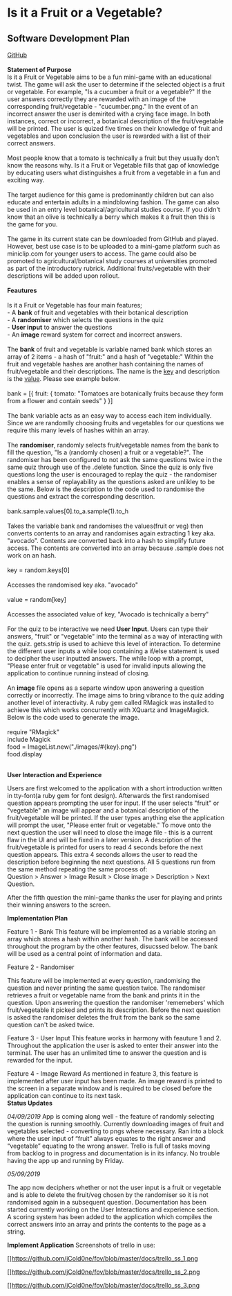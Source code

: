 <!DOCTYPE html>
<html>

<head>
<h1> Is it a Fruit or a Vegetable? <br></h1>
<h2> Software Development Plan </h2>
<a href="https://github.com/jCold0ne/fov">GitHub</a>
<br>
</head>

<body>
<br>
<b> Statement of Purpose <br></b>
    Is it a Fruit or Vegetable aims to be a fun mini-game with an educational twist. The game will ask the user to determine if the selected object is a fruit or vegetable. For example, "Is a cucumber a fruit or a vegetable?" If the user answers correctly they are rewarded with an image of the corresponding fruit/vegetable - "cucumber.png." In the event of an incorrect answer the user is demirited with a crying face image. In both instances, correct or incorrect, a botanical description of the fruit/vegetable will be printed. The user is quized five times on their knowledge of fruit and vegetables and upon conclusion the user is rewarded with a list of their correct answers.<br>
    <br>
    Most people know that a tomato is technically a fruit but they usually don't know the reasons why. Is it a Fruit or Vegetable fills that gap of knowledge by educating users what distinguishes a fruit from a vegetable in a fun and exciting way. <br>
    <br>
    The target audience for this game is predominantly children but can also educate and entertain adults in a mindblowing fashion. The game can also be used in an entry level botanical/agricultural studies course. If you didn't know that an olive is technically a berry which makes it a fruit then this is the game for you. 
    <br>
    <br>
    The game in its current state can be downloaded from GitHub and played. However, best use case is to be uploaded to a mini-game platform such as miniclip.com for younger users to access. The game could also be promoted to agricultural/botanical study courses at universities promoted as part of the introductory rubrick. Additional fruits/vegetable with their descriptions will be added upon rollout.   
    <br>
    <br>
<b> Feautures </b>
    <br>
    <br>
    Is it a Fruit or Vegetable has four main features; <br>
    - A <b>bank</b> of fruit and vegetables with their botanical description
    <br>
    - A <b>randomiser</b> which selects the questions in the quiz  
    <br>
    - <b> User input</b> to answer the questions 
    <br>
    -  An <b>image</b> reward system for correct and incorrect answers.
    <br>
    <br>
The <b>bank</b> of fruit and vegetable is variable named bank which stores an array of 2 items - a hash of "fruit:" and a hash of "vegetable:" Within the fruit and vegetable hashes are another hash containing the names of fruit/vegetable and their descriptions. The name is the <u>key</u> and description is the <u>value</u>. Please see example below. 
<br>
<br>
bank = [{
    fruit: {
        tomato: "Tomatoes are botanically fruits because they form from a flower and contain seeds" 
    }
}]
<br>
<br>
The bank variable acts as an easy way to access each item individually. Since we are randomlly choosing fruits and vegetables for our questions we require this many levels of hashes within an array.
<br>
<br>
The <b>randomiser</b>, randomly selects fruit/vegetable names from the bank to fill the question, "Is a (randomly chosen) a fruit or a vegetable?". The randomiser has been configured to not ask the same questions twice in the same quiz through use of the .delete function. Since the quiz is only five questions long the user is encouraged to replay the quiz - the randomiser enables a sense of replayability as the questions asked are unlikley to be the same. Below is the description to the code used to randomise the questions and extract the corresponding descrition.
<br>
<br>
bank.sample.values[0].to_a.sample(1).to_h 
<br>
<br>
Takes the variable bank and randomises the values(fruit or veg) then converts contents to an array and randomises again extracting 1 key aka. "avocado". Contents are converted back into a hash to simplify future access.
The contents are converted into an array because .sample does not work on an hash. 
<br>
<br>
key = random.keys[0]
<br>
<br>
Accesses the randomised key aka. "avocado"
<br>
<br> 
value = random[key] 
<br>
<br>
Accesses the associated value of key, "Avocado is technically a berry"
<br>
<br>
For the quiz to be interactive we need <b>User Input</b>. Users can type their answers, "fruit" or "vegetable" into the terminal as a way of interacting with the quiz. gets.strip is used to achieve this level of interaction. To determine the different user inputs a while loop containing a if/else statement is used to decipher the user inputted answers. The while loop with a prompt, "Please enter fruit or vegetable" is used for invalid inputs allowing the application to continue running instead of closing.
<br>
<br>
An <b>image</b> file opens as a separte window upon answering a question correctly or incorrectly. The image aims to bring vibrance to the quiz adding another level of interactivity. A ruby gem called RMagick was installed to achieve this which works concurrently with XQuartz and ImageMagick. Below is the code used to generate the image.
<br>
<br>
require "RMagick" <br>
include Magick <br>
    food = ImageList.new("./images/#{key}.png")<br>
    food.display<br>
<br>

<b>User Interaction and Experience</b>

Users are first welcomed to the application with a short introduction written in tty-font(a ruby gem for font design). Afterwards the first randomised question appears prompting the user for input. If the user selects "fruit" or "vegetable" an image will appear and a botanical description of the fruit/vegetable will be printed. If the user types anything else the application will prompt the user, "Please enter fruit or vegetable." To move onto the next question the user will need to close the image file - this is a current flaw in the UI and will be fixed in a later version. A description of the fruit/vegetable is printed for users to read 4 seconds before the next question appears. This extra 4 seconds allows the user to read the description before beginning the next questions. All 5 questions run from the same method repeating the same process of: <br>
Question > Answer > Image Result > Close image > Description > Next Question. 

After the fifth question the mini-game thanks the user for playing and prints their winning answers to the screen.

<b>Implementation Plan</b>

Feature 1 - Bank
This feature will be implemented as a variable storing an array which stores a hash within another hash. The bank will be accessed throughout the program by the other features, disucssed below. The bank will be used as a central point of information and data. 

Feature 2 - Randomiser

This feature will be implemented at every question, randomising the question and never printing the same question twice. The randomiser retrieves a fruit or vegetable name from the bank and prints it in the question. Upon answering the question the randomiser 'rememebers' which fruit/vegetable it picked and prints its description. Before the next question is asked the randomiser deletes the fruit from the bank so the same question can't be asked twice. 

Feature 3 - User Input
This feature works in harmony with feauture 1 and 2. Throughout the application the user is asked to enter their answer into the terminal. The user has an unlimited time to answer the question and is rewarded for the input.

Feature 4 - Image Reward
As mentioned in feature 3, this feature is implemented after user input has been made. An image reward is printed to the screen in a separate window and is required to be closed before the application can continue to its next task. 
<br>
<b>Status Updates</b>

<i>04/09/2019</i>
App is coming along well - the feature of randomly selecting the question is running smoothly. Currently downloading images of  fruit and vegetables selected - converting to pngs where necessary. Ran into a block where the user input of “fruit” always equates to the right answer and “vegetable” equating to the wrong answer. Trello is full of tasks moving from backlog to in progress and documentation is in its infancy. No trouble having the app up and running by Friday. 

<i>05/09/2019</i>

The app now deciphers whether or not the user input is a fruit or vegetable and is able to delete the fruit/veg chosen by the randomiser so it is not randomised again in a subsequent question. Documentation has been started currently working on the User Interactions and experience section. A scoring system has been added to the application which compiles the correct answers into an array and prints the contents to the page as a string. 

<b>Implement Application</b>
Screenshots of trello in use:

[]https://github.com/jCold0ne/fov/blob/master/docs/trello_ss_1.png

[]https://github.com/jCold0ne/fov/blob/master/docs/trello_ss_2.png

[]https://github.com/jCold0ne/fov/blob/master/docs/trello_ss_3.png  


   
</body>
</html>
